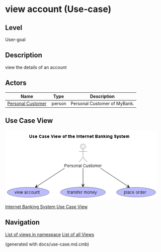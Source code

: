 # view account (Use-case)
## Level
User-goal

## Description
view the details of an account
## Actors
| Name | Type | Description |
|---|---|---|
| [Personal Customer](../../../mybank/personal-customer.md) | :person | Personal Customer of MyBank. |

## Use Case View
![Use Case View of the Internet Banking System](../../../mybank/digital-banking/internet-banking-system/use-case-view.png)

[Internet Banking System Use Case View](../../../mybank/digital-banking/internet-banking-system/use-case-view.md)


## Navigation
[List of views in namespace](./views-in-namespace.md)
[List of all Views](../../../views.md)

(generated with docs/use-case.md.cmb)
